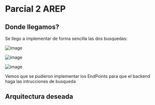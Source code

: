 # Parcial 2 AREP

## Donde llegamos?

Se llego a implementar de forma sencilla las dos busquedas: 

![image](https://github.com/user-attachments/assets/2569ded3-ef4f-4a18-92ee-3038a5584660)
 
![image](https://github.com/user-attachments/assets/e3053970-d0be-4cf4-80c8-5f7de330eab7)


![image](https://github.com/user-attachments/assets/e57860d1-a6fe-4a90-a036-e47c54b95d54)

Vemos que se pudieron implementar los EndPoints para que el backend haga las intrucciones de busqueda

## Arquitectura deseada
